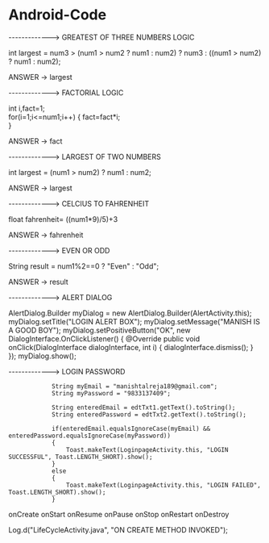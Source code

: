 # Android-Code
-------------> GREATEST OF THREE NUMBERS LOGIC

int largest = num3 > (num1 > num2 ? num1 : num2) ? num3 : ((num1 > num2) ? num1 : num2);

ANSWER -> largest

-------------> FACTORIAL LOGIC

int i,fact=1;  
for(i=1;i<=num1;i++)
{
	fact=fact*i;    
}

ANSWER -> fact 

-------------> LARGEST OF TWO NUMBERS

int largest = (num1 > num2) ? num1 : num2;

ANSWER -> largest

-------------> CELCIUS TO FAHRENHEIT

float fahrenheit= ((num1*9)/5)+3

ANSWER -> fahrenheit

-------------> EVEN OR ODD

String result = num1%2==0 ? "Even" : "Odd";

ANSWER -> result

-------------> ALERT DIALOG


  AlertDialog.Builder myDialog = new AlertDialog.Builder(AlertActivity.this);
                myDialog.setTitle("LOGIN ALERT BOX");
                myDialog.setMessage("MANISH IS A GOOD BOY");
                myDialog.setPositiveButton("OK", new DialogInterface.OnClickListener() {
                    @Override
                    public void onClick(DialogInterface dialogInterface, int i) {
                        dialogInterface.dismiss();
                    }
                });
                myDialog.show();

-------------> LOGIN PASSWORD

                String myEmail = "manishtalreja189@gmail.com";
                String myPassword = "9833137409";
                
                String enteredEmail = edtTxt1.getText().toString();
                String enteredPassword = edtTxt2.getText().toString();
                
                if(enteredEmail.equalsIgnoreCase(myEmail) && enteredPassword.equalsIgnoreCase(myPassword))
                {
                    Toast.makeText(LoginpageActivity.this, "LOGIN SUCCESSFUL", Toast.LENGTH_SHORT).show();
                }
                else
                {
                    Toast.makeText(LoginpageActivity.this, "LOGIN FAILED", Toast.LENGTH_SHORT).show();
                }



onCreate
onStart	
onResume
onPause
onStop
onRestart
onDestroy


Log.d("LifeCycleActivity.java", "ON CREATE METHOD INVOKED");
